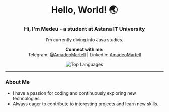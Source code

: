 <h1 align="center">Hello, World! 🌏</h1>

<h3 align="center">Hi, I'm Medeu - a student at Astana IT University</h3>

<p align="center">
  I'm currently diving into Java studies.
</p>

<p align="center">
  <strong>Connect with me:</strong>
  <br>
  Telegram: <a href="https://t.me/AmadeoMartell" target="_blank">@AmadeoMartell</a> | 
  LinkedIn: <a href="https://www.linkedin.com/in/amadeomartell/" target="_blank">AmadeoMartell</a>
</p>

<p align="center">
  <img src="https://github-readme-stats.vercel.app/api/top-langs/?username=AmadeoMartell&layout=pie&theme=tokyonight" alt="Top Languages" />
</p>

---

### About Me

- I have a passion for coding and continuously exploring new technologies.
- Always eager to contribute to interesting projects and learn new skills.

